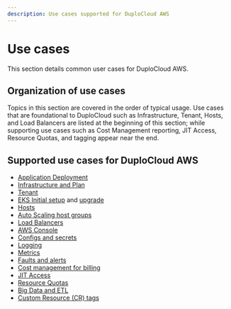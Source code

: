 ```yaml
---
description: Use cases supported for DuploCloud AWS
---
```


# Use cases

This section details common user cases for DuploCloud AWS.

## Organization of use cases

Topics in this section are covered in the order of typical usage. Use cases that are foundational to DuploCloud such as Infrastructure, Tenant, Hosts, and Load Balancers are listed at the beginning of this section; while supporting use cases such as Cost Management reporting, JIT Access, Resource Quotas, and tagging appear near the end.&#x20;

## Supported use cases for DuploCloud AWS

* [Application Deployment](app-deployments.md)
* [Infrastructure and Plan](disaster-recovery.md)
* [Tenant](tenant-environment.md)
* [EKS Initial setup](kubernetes-cluster/) and [upgrade](kubernetes-cluster/upgrading-eks-version.md)
* [Hosts](hosts-vms.md)
* [Auto Scaling host groups](auto-scaling/auto-scaling-groups.md)
* [Load Balancers](../aws-services/load-balancers.md)
* [AWS Console](using-aws-console.md)
* [Configs and secrets](passing-secrets/)
* [Logging](central-logging/)
* [Metrics](monitoring/)
* [Faults and alerts](faults-and-alarms/)
* [Cost management for billing](cost-management/)
* [JIT Access](jit-access.md)
* [Resource Quotas](resource-quotas.md)
* [Big Data and ETL](../broader-scenarios/big-data-and-etl.md)
* [Custom Resource (CR) tags](custom-resource-tags.md)

